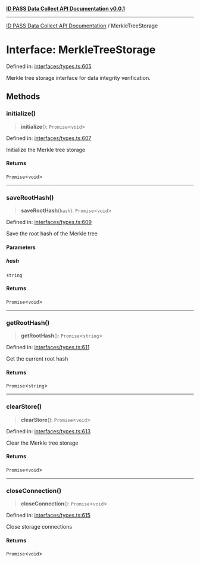 [**ID PASS Data Collect API Documentation v0.0.1**](../README.md)

***

[ID PASS Data Collect API Documentation](../globals.md) / MerkleTreeStorage

# Interface: MerkleTreeStorage

Defined in: [interfaces/types.ts:605](https://github.com/idpass/idpass-data-collect/blob/main/packages/datacollect/src/interfaces/types.ts#L605)

Merkle tree storage interface for data integrity verification.

## Methods

### initialize()

> **initialize**(): `Promise`\<`void`\>

Defined in: [interfaces/types.ts:607](https://github.com/idpass/idpass-data-collect/blob/main/packages/datacollect/src/interfaces/types.ts#L607)

Initialize the Merkle tree storage

#### Returns

`Promise`\<`void`\>

***

### saveRootHash()

> **saveRootHash**(`hash`): `Promise`\<`void`\>

Defined in: [interfaces/types.ts:609](https://github.com/idpass/idpass-data-collect/blob/main/packages/datacollect/src/interfaces/types.ts#L609)

Save the root hash of the Merkle tree

#### Parameters

##### hash

`string`

#### Returns

`Promise`\<`void`\>

***

### getRootHash()

> **getRootHash**(): `Promise`\<`string`\>

Defined in: [interfaces/types.ts:611](https://github.com/idpass/idpass-data-collect/blob/main/packages/datacollect/src/interfaces/types.ts#L611)

Get the current root hash

#### Returns

`Promise`\<`string`\>

***

### clearStore()

> **clearStore**(): `Promise`\<`void`\>

Defined in: [interfaces/types.ts:613](https://github.com/idpass/idpass-data-collect/blob/main/packages/datacollect/src/interfaces/types.ts#L613)

Clear the Merkle tree storage

#### Returns

`Promise`\<`void`\>

***

### closeConnection()

> **closeConnection**(): `Promise`\<`void`\>

Defined in: [interfaces/types.ts:615](https://github.com/idpass/idpass-data-collect/blob/main/packages/datacollect/src/interfaces/types.ts#L615)

Close storage connections

#### Returns

`Promise`\<`void`\>
